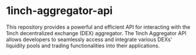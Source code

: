 # 1inch-aggregator-api
This repository provides a powerful and efficient API for interacting with the 1inch decentralized exchange (DEX) aggregator. The 1inch Aggregator API allows developers to seamlessly access and integrate various DEXs' liquidity pools and trading functionalities into their applications.
